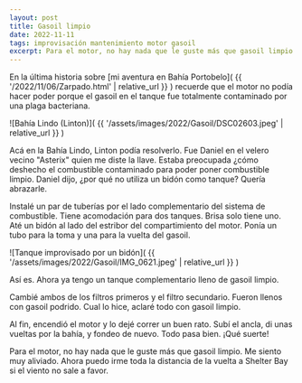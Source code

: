 ```yaml
---
layout: post
title: Gasoil limpio
date: 2022-11-11
tags: improvisación mantenimiento motor gasoil
excerpt: Para el motor, no hay nada que le guste más que gasoil limpio
---
```


En la última historia sobre [mi aventura en Bahía Portobelo](
  {{ '/2022/11/06/Zarpado.html' | relative_url }}
)
recuerde que el motor no podía hacer poder porque el gasoil en el tanque
fue totalmente contaminado por una plaga bacteriana.

![Bahía Lindo (Linton)](
  {{ '/assets/images/2022/Gasoil/DSC02603.jpeg' | relative_url }}
)

Acá en la Bahía Lindo, Linton podía resolverlo. Fue Daniel en el velero vecino
"Asterix" quien me diste la llave. Estaba preocupada ¿cómo deshecho
el combustible contaminado para poder poner combustible limpio.  Daniel dijo,
¿por qué no utiliza un bidón como tanque? Quería abrazarle.

Instalé un par de tuberías por el lado complementario del sistema de combustible.
Tiene acomodación para dos tanques. Brisa solo tiene uno.
Até un bidón al lado del estribor del compartimiento del motor. Ponía un tubo
para la toma y una para la vuelta del gasoil.

![Tanque improvisado por un bidón](
  {{ '/assets/images/2022/Gasoil/IMG_0621.jpeg' | relative_url }}
)

Así es. Ahora ya tengo un tanque complementario lleno de gasoil limpio.

Cambié ambos de los filtros primeros y el filtro secundario. Fueron llenos
con gasoil podrido. Cual lo hice, aclaré todo con gasoil limpio.

Al fin, encendió el motor y lo dejé correr un buen rato. Subí el ancla, di
unas vueltas por la bahía, y fondeo de nuevo. Todo pasa bien. ¡Qué suerte!

Para el motor, no hay nada que le guste más que gasoil limpio.  Me siento muy
aliviado.  Ahora puedo irme toda la distancia de la vuelta a Shelter Bay si el
viento no sale a favor.

